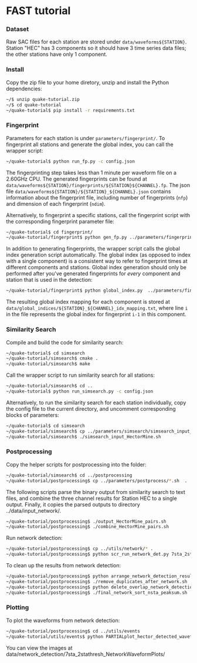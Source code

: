 # FAST tutorial 

### Dataset

Raw SAC files for each station are stored under  ```data/waveforms${STATION}```. Station "HEC" has 3 components so it should have 3 time series data files; the other stations have only 1 component.

### Install 
Copy the zip file to your home diretory, unzip and install the Python dependencies:
```sh
~/$ unzip quake-tutorial.zip
~/$ cd quake-tutorial
~/quake-tutorial$ pip install -r requirements.txt
```

### Fingerprint
Parameters for each station is under ```parameters/fingerprint/```. To fingerprint all stations and generate the global index, you can call the wrapper script:
```sh
~/quake-tutorial$ python run_fp.py -c config.json
```
The fingerprinting step takes less than 1 minute per waveform file on a 2.60GHz CPU. The generated fingerprints can be found at ```data/waveforms${STATION}/fingerprints/${STATION}${CHANNEL}.fp```. The json file ```data/waveforms${STATION}/${STATION}_${CHANNEL}.json``` contains information about the fingerprint file, including number of fingerprints (`nfp`) and dimension of each fingerprint (`ndim`).

Alternatively, to fingerprint a specific stations, call the fingerprint script with the corresponding fingerprint parameter file:
```sh
~/quake-tutorial$ cd fingerprint/
~/quake-tutorial/fingerprint$ python gen_fp.py ../parameters/fingerprint/fp_input_CI_CDY_EHZ.json
```

In addition to generating fingerprints, the wrapper script calls the global index generation script automatically. The global index (as opposed to index with a single component) is a consistent way to refer to fingerprint times at different components and stations. Global index generation should only be performed after you've generated fingerprints for *every* component and station that is used in the detection: 
```sh
~/quake-tutorial/fingerprint$ python global_index.py  ../parameters/fingerprint/global_indices.json
```
The resulting global index mapping for each component is stored at ```data/global_indices/${STATION}_${CHANNEL}_idx_mapping.txt```, where line `i` in the file represents the global index for fingerprint `i-1` in this component.

### Similarity Search
Compile and build the code for similarity search:
```sh
~/quake-tutorial$ cd simsearch
~/quake-tutorial/simsearch$ cmake .
~/quake-tutorial/simsearch$ make
```

Call the wrapper script to run similarity search for all stations:
```sh
~/quake-tutorial/simsearch$ cd ..
~/quake-tutorial$ python run_simsearch.py -c config.json
```

Alternatively, to run the similarity search for each station individually, copy the config file to the current directory, and uncomment corresponding blocks of parameters:
```sh
~/quake-tutorial$ cd simsearch
~/quake-tutorial/simsearch$ cp ../parameters/simsearch/simsearch_input_HectorMine.sh  .
~/quake-tutorial/simsearch$ ./simsearch_input_HectorMine.sh
```

### Postprocessing
Copy the helper scripts for postprocessing into the folder:
```sh
~/quake-tutorial/simsearch$ cd ../postprocessing
~/quake-tutorial/postprocessing$ cp ../parameters/postprocess/*.sh  .
```
The following scripts parse the binary output from similarity search to text files, and combine the three channel results for Station HEC to a single output. Finally, it copies the parsed outputs to directory ../data/input_network/.
```sh
~/quake-tutorial/postprocessing$ ./output_HectorMine_pairs.sh
~/quake-tutorial/postprocessing$ ./combine_HectorMine_pairs.sh
```

Run network detection:
```sh
~/quake-tutorial/postprocessing$ cp ../utils/network/* .
~/quake-tutorial/postprocessing$ python scr_run_network_det.py 7sta_2stathresh_network_params.json
```

To clean up the results from network detection:
```sh
~/quake-tutorial/postprocessing$ python arrange_network_detection_results.py
~/quake-tutorial/postprocessing$ ./remove_duplicates_after_network.sh
~/quake-tutorial/postprocessing$ python delete_overlap_network_detections.py
~/quake-tutorial/postprocessing$ ./final_network_sort_nsta_peaksum.sh

```

### Plotting  
To plot the waveforms from network detection:
```sh
~/quake-tutorial/postprocessing$ cd ../utils/events 
~/quake-tutorial/utils/events$ python PARTIALplot_hector_detected_waveforms.py 0 50
```
You can view the images at data/network_detection/7sta_2stathresh_NetworkWaveformPlots/

